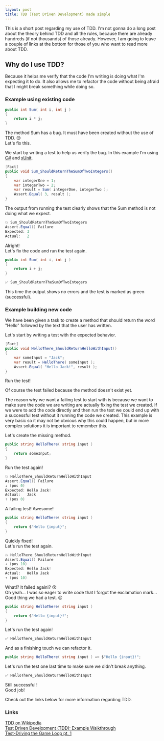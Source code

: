 ```yaml
---
layout: post
title: TDD (Test Driven Development) made simple
---
```


This is a short post regarding my use of TDD. I'm not gonna do a long post about the theory behind TDD and all the rules, because there are already hundreds (if not thousands) of those already. However, I am going to leave a couple of links at the bottom for those of you who want to read more about TDD.

## Why do I use TDD?
Because it helps me verify that the code I'm writing is doing what I'm expecting it to do. It also allows me to refactor the code without being afraid that I might break something while doing so.

### Example using existing code

```c#
public int Sum( int i, int j )
{
    return i * j;
}
```

The method Sum has a bug. It must have been created without the use of TDD. 😊  
Let's fix this.

We start by writing a test to help us verify the bug. 
In this example I'm using [C#](https://en.wikipedia.org/wiki/C_Sharp_(programming_language)) and [xUnit](https://xunit.github.io/).

```c#
[Fact]
public void Sum_ShouldReturnTheSumOfTwoIntegers()
{
    var integerOne = 1;
    var integerTwo = 2;
    var result = Sum( integerOne, integerTwo );
    Assert.Equal( 3, result );
}
```

The output from running the test clearly shows that the Sum method is not doing what we expect.

```c#
💥 Sum_ShouldReturnTheSumOfTwoIntegers
Assert.Equal() Failure
Expected: 3
Actual:   2
```

Alright!  
Let's fix the code and run the test again.

```c#
public int Sum( int i, int j )
{
    return i + j;
}
```

```c#
✅ Sum_ShouldReturnTheSumOfTwoIntegers 
```

This time the output shows no errors and the test is marked as green (successful).


### Example building new code
We have been given a task to create a method that should return the word "Hello" followed by the text that the user has written.

Let's start by writing a test with the expected behavior.

```c#
[Fact]
public void HelloThere_ShouldReturnHelloWithInput()
{
    var someInput = "Jack";
    var result = HelloThere( someInput );
    Assert.Equal( "Hello Jack!", result );
}
```

Run the test!

Of course the test failed because the method doesn't exist yet.

The reason why we want a failing test to start with is because we want to make sure the code we are writing are actually fixing the test we created. If we were to add the code directly and then run the test we could end up with a successful test without it running the code we created. This example is very basic so it may not be obvious why this could happen, but in more complex solutions it is important to remember this.

Let's create the missing method.

```c#
public string HelloThere( string input )
{
    return someInput;
}
```

Run the test again!

```c#
💥 HelloThere_ShouldReturnHelloWithInput
Assert.Equal() Failure
↓ (pos 0)
Expected: Hello Jack!
Actual:   Jack
↑ (pos 0)
```

A failing test! Awesome!

```c#
public string HelloThere( string input )
{
    return $"Hello {input}";
}
```

Quickly fixed!  
Let's run the test again.

```c#
💥 HelloThere_ShouldReturnHelloWithInput
Assert.Equal() Failure
↓ (pos 10)
Expected: Hello Jack!
Actual:   Hello Jack
↑ (pos 10)
```

What!? It failed again!? 😲  
Oh yeah... I was so eager to write code that I forgot the exclamation mark...  
Good thing we had a test. 😉

```c#
public string HelloThere( string input )
{
    return $"Hello {input}!";
}
```

Let's run the test again!

```c#
✅ HelloThere_ShouldReturnHelloWithInput
```

And as a finishing touch we can refactor it.

```c#
public string HelloThere( string input ) => $"Hello {input}!";
```

Let's run the test one last time to make sure we didn't break anything.

```c#
✅ HelloThere_ShouldReturnHelloWithInput
```

Still successful!  
Good job!

Check out the links below for more information regarding TDD.

### Links
[TDD on Wikipedia](https://en.wikipedia.org/wiki/Test-driven_development)  
[Test Driven Development (TDD): Example Walkthrough](https://technologyconversations.com/2013/12/20/test-driven-development-tdd-example-walkthrough/)  
[Test-Driving the Game Loop pt. 1](https://8thlight.com/blog/eric-smith/2014/08/18/test-driving-the-game-loop-part-1.html)
